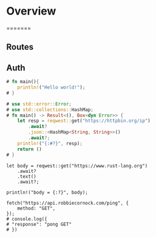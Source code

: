 # Overview

=======

## Routes

## Auth

```rust
# fn main(){
    println!("Hello world!");
# }
```

```rust
# use std::error::Error;
# use std::collections::HashMap;
# fn main() -> Result<(), Box<dyn Error>> {
    let resp = reqwest::get("https://httpbin.org/ip")
        .await?
        .json::<HashMap<String, String>>()
        .await?;
    println!("{:#?}", resp);
    return ()
# }
```

```rust,editable
let body = reqwest::get("https://www.rust-lang.org")
    .await?
    .text()
    .await?;

println!("body = {:?}", body);
```

```javascript,editable
fetch("https://api.robbiecornock.com/ping", {
    method: "GET",
});
# console.log({
# "response": "pong GET"
# })
```
